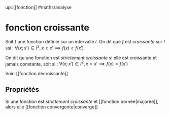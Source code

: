 up::[[fonction]]
#maths/analyse 
# fonction croissante
Soit $f$ une fonction définie sur un intervalle $I$.
On dit que $f$ est _croissante_ sur $I$ ssi :
$\forall (x; x')\in I^2, x \geq x' \implies f(x) \geq f(x')$

On dit qu'une fonction est _strictement croissante_ si elle est croissante et jamais constante, soit si :
$\forall (x;x')\in I^2, x>x' \implies f(x) > f(x')$

Voir: [[fonction décroissante]]

## Propriétés
Si une fonction est _strictement croissante_ et [[fonction bornée|majorée]], alors elle [[fonction convergente|converge]].

